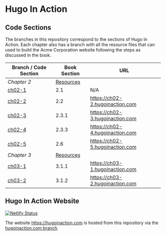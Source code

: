 Hugo In Action
===============

Code Sections
-------------

The branches in this repository correspond to the sections of Hugo In Action. Each chapter also has a branch with all the resource files that can used to build the Acme Corporation website following the steps as discussed in the book.

| Branch / Code Section | Book Section | URL |
|      ----------       |   ---   |  --- |
| *Chapter 2*           | [Resources](https://github.com/hugoinaction/hugoinaction/archive/ch02-resources.zip) ||
| [ch02-1](https://github.com/hugoinaction/hugoinaction/tree/ch02-1)                |    2.1    | N/A |
| [ch02-2](https://github.com/hugoinaction/hugoinaction/tree/ch02-2)                |    2.2    | https://ch02-2.hugoinaction.com |
| [ch02-3](https://github.com/hugoinaction/hugoinaction/tree/ch02-3)                |    2.3.1  | https://ch02-3.hugoinaction.com |
| [ch02-4](https://github.com/hugoinaction/hugoinaction/tree/ch02-4)                |    2.3.3  | https://ch02-4.hugoinaction.com |
| [ch02-5](https://github.com/hugoinaction/hugoinaction/tree/ch02-5)                |    2.6    | https://ch02-5.hugoinaction.com |
| *Chapter 3*           | [Resources](https://github.com/hugoinaction/hugoinaction/archive/ch03-resources.zip) ||
| [ch03-1](https://github.com/hugoinaction/hugoinaction/tree/ch03-1)                |    3.1.1    | https://ch03-1.hugoinaction.com |
| [ch03-2](https://github.com/hugoinaction/hugoinaction/tree/ch03-2)                |    3.1.2    | https://ch03-2.hugoinaction.com |

Hugo In Action Website
---------------------
[![Netlify Status](https://api.netlify.com/api/v1/badges/83ef031c-395c-40f2-a263-20d073bf8d26/deploy-status)](https://app.netlify.com/sites/hugoinaction/deploys)

The website https://hugoinaction.com is hosted from this repository via the [hugoinaction.com branch](https://github.com/hugoinaction/hugoinaction/tree/hugoinaction.com).
